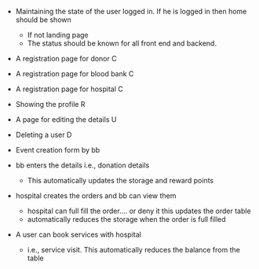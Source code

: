 - Maintaining the state of the user logged in. If he is logged in then home should be shown
  - If not landing page
  - The status should be known for all front end and backend.
- A registration page for donor C
- A registration page for blood bank C
- A registration page for hospital C
- Showing the profile R
- A page for editing the details U
- Deleting a user D

- Event creation form by bb
- bb enters the details i.e., donation details
  - This automatically updates the storage and reward points
- hospital creates the orders and bb can view them
  - hospital can full fill the order.... or deny it this updates the order table
  - automatically reduces the storage when the order is full filled

- A user can book services with hospital
  - i.e., service visit. This automatically reduces the balance from the table
  